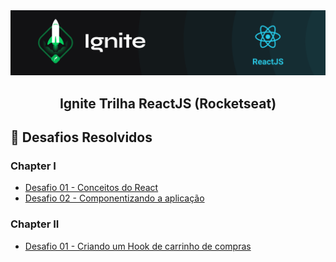<img alt="ignite-reactjs" title="ignite-reactjs" src="ignite-reactjs.png">

<h2 align="center">
  Ignite Trilha ReactJS (Rocketseat)
</h2>

## :rocket: Desafios Resolvidos

### Chapter I

- [Desafio 01 - Conceitos do React](https://github.com/andersonheinz/ignite-trilha-reactjs/tree/master/chapter-I-desafio-02)
- [Desafio 02 - Componentizando a aplicação](https://github.com/andersonheinz/ignite-trilha-reactjs/tree/master/chapter-I-desafio-02)

### Chapter II

- [Desafio 01 - Criando um Hook de carrinho de compras](https://github.com/andersonheinz/ignite-trilha-reactjs/tree/master/chapter-II-desafio-01)
